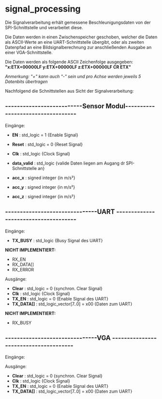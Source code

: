 # signal_processing

Die Signalverarbeitung erhält gemessene Beschleunigungsdaten von der SPI-Schnittstelle und verarbeitet diese.

Die Daten werden in einen Zwischenspeicher geschoben, welcher die Daten als ASCII-Werte an eine UART-Schnittstelle übergibt, oder als zweiten Datenpfad an eine Bildsignalberechnung zur anschließenden Ausgabe an einer VGA-Schnittstelle.

Die Daten werden als folgende ASCII Zeichenfolge ausgegeben:
**"x:ETX+00000LF y:ETX+00000LF z:ETX+00000LF CR ETX"**

*Anmerkung: "+" kann auch "-" sein und pro Achse werden jeweils 5 Datenbits übertragen*

Nachfolgend die Schnittstellen aus Sicht der Signalverarbeitung:


## --------------------------Sensor Modul----------------------------------

Eingänge:

* **EN** 	        : std_logic = 1 {Enable Signal}
* **Reset**       :	std_logic = 0 {Reset Signal}
* **Clk**         :	std_logic     {Clock Signal}
* **data_valid**  : std_logic     {valide Daten liegen am Augang dr SPI-Schnittstelle an}

* **acc_x**       : signed integer {in m/s²}
* **acc_y**     	: signed integer {in m/s²}
* **acc_z**       : signed integer {in m/s²}

## -------------------------------UART -------------------------------------

Eingänge:

* **TX_BUSY**    : std_logic {Busy Signal des UART}

**NICHT IMPLEMENTIERT:**
* RX_EN
* RX_DATA[]
* RX_ERROR


Ausgänge:

* **Clear**      : std_logic = 0                 {synchron. Clear Signal}
* **Clk**        : std_logic                     {Clock Signal}
* **TX_EN**      : std_logic = 0                 {Enable Signal des UART}
* **TX_DATA[]**  : std_logic_vector[7..0] = x00  {Daten zum UART}

**NICHT IMPLEMENTIERT:**
* RX_BUSY

## -------------------------------VGA --------------------------------------

Eingänge:

Ausgänge:

* **Clear**      : std_logic = 0                 {synchron. Clear Signal}
* **Clk**        : std_logic                     {Clock Signal}
* **TX_EN**      : std_logic = 0                 {Enable Signal des UART}
* **TX_DATA[]**  : std_logic_vector[7..0] = x00  {Daten zum UART}
